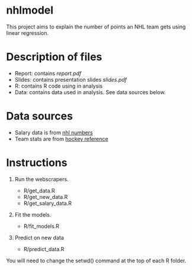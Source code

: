# nhlmodel

This project aims to explain the number of points an NHL team gets using linear
regression.

# Description of files

* Report: contains *report.pdf*
* Slides: contains presentation slides *slides.pdf*
* R: contains R code using in analysis
* Data: contains data used in analysis. See data sources below.

# Data sources

* Salary data is from [nhl numbers](http://stats.nhlnumbers.com)
* Team stats are from [hockey reference](http://hockey-reference.com)

# Instructions

1. Run the webscrapers.

	* R/get_data.R
	* R/get_new_data.R
	* R/get_salary_data.R

2. Fit the models.

	* R/fit_models.R

3. Predict on new data

	* R/predict_data.R

You will need to change the setwd() command at the top of each R folder.
